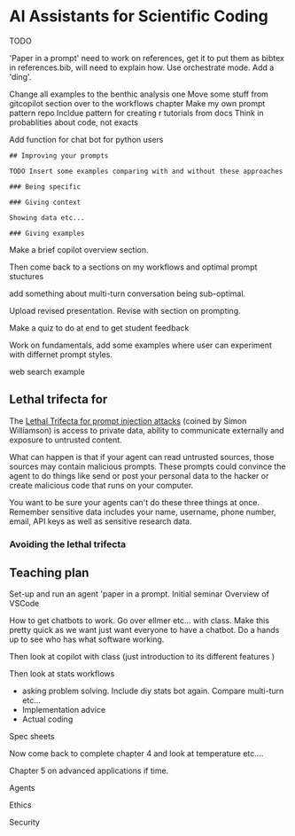# AI Assistants for Scientific Coding

TODO

'Paper in a prompt' need to work on references, get it to put them as bibtex in references.bib, will need to explain how. 
Use orchestrate mode. 
Add a 'ding'. 

Change all examples to the benthic analysis one
Move some stuff from gitcopilot section over to the workflows chapter
Make my own prompt pattern repo
Incldue pattern for creating r tutorials from docs
Think in probablities about code, not exacts

Add function for chat bot for python users

```
## Improving your prompts

TODO Insert some examples comparing with and without these approaches

### Being specific

### Giving context

Showing data etc... 

### Giving examples 
```

Make a brief copilot overview section. 

Then come back to a sections on my workflows and optimal prompt stuctures

add something about multi-turn conversation being sub-optimal. 

Upload revised presentation. Revise with section on prompting. 

Make a quiz to do at end to get student feedback

Work on fundamentals, add some examples where user can experiment with differnet prompt styles. 

web search example

## Lethal trifecta for 

The [Lethal Trifecta for prompt injection attacks](https://simonwillison.net/2025/Aug/9/bay-area-ai/) (coined by Simon Williamson) is access to private data, ability to communicate externally and exposure to untrusted content. 

What can happen is that if your agent can read untrusted sources, those sources may contain malicious prompts. These prompts could convince the agent to do things like send or post your personal data to the hacker or create malicious code that runs on your computer. 

You want to be sure your agents can't do these three things at once. Remember sensitive data includes your name, username, phone number, email, API keys as well as sensitive research data. 

### Avoiding the lethal trifecta 

## Teaching plan

Set-up and run an agent 'paper in a prompt. 
Initial seminar
Overview of VSCode

How to get chatbots to work. Go over ellmer etc... with class. Make this pretty quick as we want just want everyone to have a chatbot. Do a hands up to see who has what software working. 

Then look at copilot with class (just introduction to its different features )

Then look at stats workflows
- asking problem solving. Include diy stats bot again. Compare multi-turn etc...
- Implementation advice
- Actual coding 

Spec sheets 

Now come back to complete chapter 4 and look at temperature etc.... 

Chapter 5 on advanced applications if time. 

Agents

Ethics 

Security 